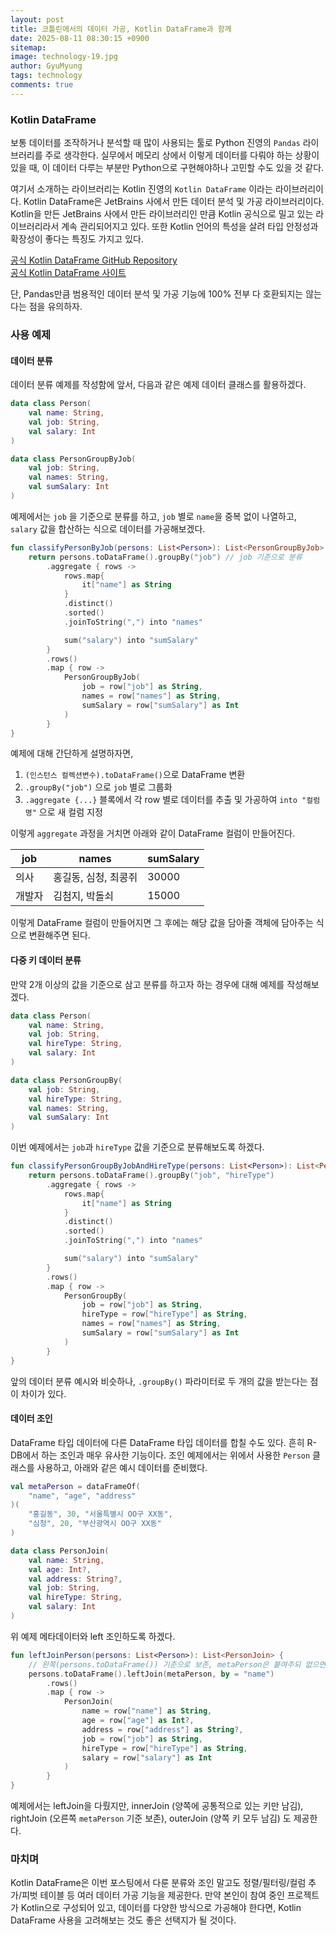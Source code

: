 ```yaml
---
layout:	post
title: 코틀린에서의 데이터 가공, Kotlin DataFrame과 함께
date: 2025-08-11 08:30:15 +0900
sitemap: 
image: technology-19.jpg
author: GyuMyung
tags: technology
comments: true
---
```


### Kotlin DataFrame
보통 데이터를 조작하거나 분석할 때 많이 사용되는 툴로 Python 진영의 `Pandas` 라이브러리를 주로 생각한다. 실무에서 메모리 상에서 이렇게 데이터를 다뤄야 하는 상황이 있을 때, 이 데이터 다루는 부분만 Python으로 구현해야하나 고민할 수도 있을 것 같다.

여기서 소개하는 라이브러리는 Kotlin 진영의 `Kotlin DataFrame` 이라는 라이브러리이다.
Kotlin DataFrame은 JetBrains 사에서 만든 데이터 분석 및 가공 라이브러리이다. Kotlin을 만든 JetBrains 사에서 만든 라이브러리인 만큼 Kotlin 공식으로 밀고 있는 라이브러리라서 계속 관리되어지고 있다. 또한 Kotlin 언어의 특성을 살려 타입 안정성과 확장성이 좋다는 특징도 가지고 있다.

[공식 Kotlin DataFrame GitHub Repository](https://github.com/Kotlin/dataframe)<br/>
[공식 Kotlin DataFrame 사이트](https://kotlin.github.io/dataframe/home.html)

단, Pandas만큼 범용적인 데이터 분석 및 가공 기능에 100% 전부 다 호환되지는 않는다는 점을 유의하자.

### 사용 예제
#### 데이터 분류
데이터 분류 예제를 작성함에 앞서, 다음과 같은 예제 데이터 클래스를 활용하겠다.

```kotlin
data class Person(
	val name: String,
	val job: String,
	val salary: Int
)

data class PersonGroupByJob(
	val job: String,
	val names: String,
	val sumSalary: Int
)
```

예제에서는 `job` 을 기준으로 분류를 하고, `job` 별로 `name`을 중복 없이 나열하고, `salary` 값을 합산하는 식으로 데이터를 가공해보겠다.

```kotlin
fun classifyPersonByJob(persons: List<Person>): List<PersonGroupByJob> {
	return persons.toDataFrame().groupBy("job") // job 기준으로 분류
		.aggregate { rows -> 
			rows.map{
				it["name"] as String
			}
			.distinct()
			.sorted()
			.joinToString(",") into "names"

			sum("salary") into "sumSalary"
		}
		.rows()
		.map { row -> 
			PersonGroupByJob(
				job = row["job"] as String,
				names = row["names"] as String,
				sumSalary = row["sumSalary"] as Int
			)
		}
}
```

예제에 대해 간단하게 설명하자면,
1. `(인스턴스 컬렉션변수).toDataFrame()`으로 DataFrame 변환
2. `.groupBy("job")` 으로 `job` 별로 그룹화
3. `.aggregate {...}` 블록에서 각 row 별로 데이터를 추출 및 가공하여 `into "컬럼명"` 으로 새 컬럼 지정

이렇게 `aggregate` 과정을 거치면 아래와 같이 DataFrame 컬럼이 만들어진다.

| job | names        | sumSalary |
| --- | ------------ | --------- |
| 의사  | 홍길동, 심청, 최콩쥐 | 30000     |
| 개발자 | 김첨지, 박돌쇠     | 15000     |

이렇게 DataFrame 컬럼이 만들어지면 그 후에는 해당 값을 담아줄 객체에 담아주는 식으로 변환해주면 된다.

#### 다중 키 데이터 분류
만약 2개 이상의 값을 기준으로 삼고 분류를 하고자 하는 경우에 대해 예제를 작성해보겠다.

```kotlin
data class Person(
	val name: String,
	val job: String,
	val hireType: String,
	val salary: Int
)

data class PersonGroupBy(
	val job: String,
	val hireType: String,
	val names: String,
	val sumSalary: Int
)
```

이번 예제에서는 `job`과 `hireType` 값을 기준으로 분류해보도록 하겠다.

```kotlin
fun classifyPersonGroupByJobAndHireType(persons: List<Person>): List<PersonGroupBy> {
	return persons.toDataFrame().groupBy("job", "hireType")
		.aggregate { rows ->
			rows.map{
				it["name"] as String
			}
			.distinct()
			.sorted()
			.joinToString(",") into "names"

			sum("salary") into "sumSalary"
		}
		.rows()
		.map { row -> 
			PersonGroupBy(
				job = row["job"] as String,
				hireType = row["hireType"] as String,
				names = row["names"] as String,
				sumSalary = row["sumSalary"] as Int
			)
		}
}
```

앞의 데이터 분류 예시와 비슷하나, `.groupBy()` 파라미터로 두 개의 값을 받는다는 점이 차이가 있다.

#### 데이터 조인
DataFrame 타입 데이터에 다른 DataFrame 타입 데이터를 합칠 수도 있다. 흔히 R-DB에서 하는 조인과 매우 유사한 기능이다.
조인 예제에서는 위에서 사용한 `Person` 클래스를 사용하고, 아래와 같은 예시 데이터를 준비했다.

```kotlin
val metaPerson = dataFrameOf(
	"name", "age", "address"
)(
	"홍길동", 30, "서울특별시 OO구 XX동",
	"심청", 20, "부산광역시 OO구 XX동"
)

data class PersonJoin(
	val name: String,
	val age: Int?,
	val address: String?,
	val job: String,
	val hireType: String,
	val salary: Int
)
```

위 예제 메타데이터와 left 조인하도록 하겠다.

```kotlin
fun leftJoinPerson(persons: List<Person>): List<PersonJoin> {
	// 왼쪽(persons.toDataFrame()) 기준으로 보존, metaPerson은 붙여주되 없으면 null
	persons.toDataFrame().leftJoin(metaPerson, by = "name")
		.rows()
		.map { row -> 
			PersonJoin(
				name = row["name"] as String,
				age = row["age"] as Int?,
				address = row["address"] as String?,
				job = row["job"] as String,
				hireType = row["hireType"] as String,
				salary = row["salary"] as Int
			)
		}
}
```

예제에서는 leftJoin을 다뤘지만, innerJoin (양쪽에 공통적으로 있는 키만 남김), rightJoin (오른쪽 `metaPerson` 기준 보존), outerJoin (양쪽 키 모두 남김) 도 제공한다.

### 마치며
Kotlin DataFrame은 이번 포스팅에서 다룬 분류와 조인 말고도 정렬/필터링/컬럼 추가/피벗 테이블 등 여러 데이터 가공 기능을 제공한다. 만약 본인이 참여 중인 프로젝트가 Kotlin으로 구성되어 있고, 데이터를 다양한 방식으로 가공해야 한다면, Kotlin DataFrame 사용을 고려해보는 것도 좋은 선택지가 될 것이다.
